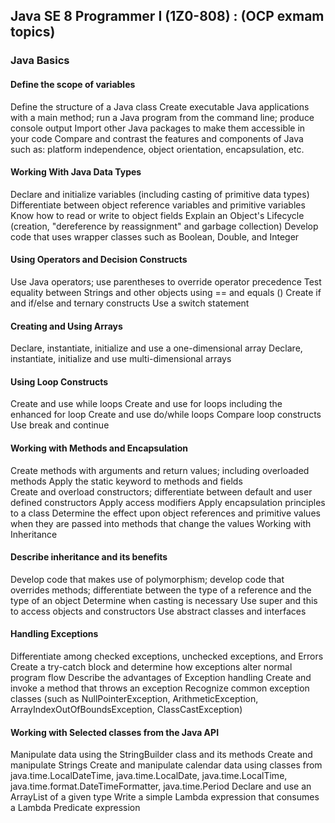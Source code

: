 ## Java SE 8 Programmer I (1Z0-808) : (OCP exmam topics)

### Java Basics

#### Define the scope of variables
Define the structure of a Java class
Create executable Java applications with a main method; run a Java program from the command line; produce console output
Import other Java packages to make them accessible in your code
Compare and contrast the features and components of Java such as: platform independence, object orientation, encapsulation, etc.

#### Working With Java Data Types
Declare and initialize variables (including casting of primitive data types)
Differentiate between object reference variables and primitive variables
Know how to read or write to object fields
Explain an Object's Lifecycle (creation, "dereference by reassignment" and garbage collection)
Develop code that uses wrapper classes such as Boolean, Double, and Integer 

#### Using Operators and Decision Constructs
Use Java operators; use parentheses to override operator precedence
Test equality between Strings and other objects using == and equals ()
Create if and if/else and ternary constructs
Use a switch statement

#### Creating and Using Arrays
Declare, instantiate, initialize and use a one-dimensional array
Declare, instantiate, initialize and use multi-dimensional arrays

#### Using Loop Constructs
Create and use while loops
Create and use for loops including the enhanced for loop
Create and use do/while loops
Compare loop constructs
Use break and continue  

#### Working with Methods and Encapsulation
Create methods with arguments and return values; including overloaded methods
Apply the static keyword to methods and fields  
Create and overload constructors; differentiate between default and user defined constructors
Apply access modifiers
Apply encapsulation principles to a class
Determine the effect upon object references and primitive values when they are passed  into methods that change the values
Working with Inheritance

#### Describe inheritance and its benefits
Develop code that makes use of polymorphism; develop code that overrides methods;  differentiate between the type of a reference and the type of an object
Determine when casting is necessary
Use super and this to access objects and constructors
Use abstract classes and interfaces

#### Handling Exceptions
Differentiate among checked exceptions, unchecked exceptions, and Errors
Create a try-catch block and determine how exceptions alter normal program flow
Describe the advantages of Exception handling
Create and invoke a method that throws an exception
Recognize common exception classes (such as NullPointerException, ArithmeticException, ArrayIndexOutOfBoundsException, ClassCastException)

#### Working with Selected classes from the Java API
Manipulate data using the StringBuilder class and its methods
Create and manipulate Strings
Create and manipulate calendar data using classes from java.time.LocalDateTime,  java.time.LocalDate, java.time.LocalTime, java.time.format.DateTimeFormatter, java.time.Period
Declare and use an ArrayList of a given type
Write a simple Lambda expression that consumes a Lambda Predicate expression
